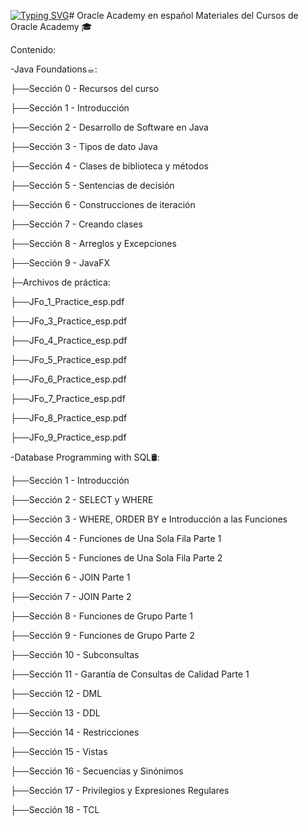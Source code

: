 [![Typing SVG](https://readme-typing-svg.demolab.com?font=Fira+Code&pause=1000&color=12F71B&width=435&lines=Maki+Koi)](https://git.io/typing-svg)# Oracle Academy en español
Materiales del Cursos de Oracle Academy 🎓

Contenido:

-Java Foundations☕︎:

├──Sección 0 - Recursos del curso

├──Sección 1 - Introducción

├──Sección 2 - Desarrollo de Software en Java

├──Sección 3 - Tipos de dato Java
    
├──Sección 4 - Clases de biblioteca y métodos
    
├──Sección 5 - Sentencias de decisión
    
├──Sección 6 - Construcciones de iteración
    
├──Sección 7 - Creando clases
    
├──Sección 8 - Arreglos y Excepciones
    
├──Sección 9 - JavaFX
    
├─Archivos de práctica:

├──JFo_1_Practice_esp.pdf

├──JFo_3_Practice_esp.pdf

├──JFo_4_Practice_esp.pdf

├──JFo_5_Practice_esp.pdf

├──JFo_6_Practice_esp.pdf

├──JFo_7_Practice_esp.pdf

├──JFo_8_Practice_esp.pdf

├──JFo_9_Practice_esp.pdf

-Database Programming with SQL🛢:

├──Sección 1 - Introducción

├──Sección 2 - SELECT y WHERE

├──Sección 3 - WHERE, ORDER BY e Introducción a las Funciones

├──Sección 4 - Funciones de Una Sola Fila Parte 1

├──Sección 5 - Funciones de Una Sola Fila Parte 2

├──Sección 6 - JOIN Parte 1

├──Sección 7 - JOIN Parte 2

├──Sección 8 - Funciones de Grupo Parte 1

├──Sección 9 - Funciones de Grupo Parte 2

├──Sección 10 - Subconsultas

├──Sección 11 - Garantía de Consultas de Calidad Parte 1

├──Sección 12 - DML

├──Sección 13 - DDL

├──Sección 14 - Restricciones

├──Sección 15 - Vistas

├──Sección 16 - Secuencias y Sinónimos

├──Sección 17 - Privilegios y Expresiones Regulares

├──Sección 18 - TCL

